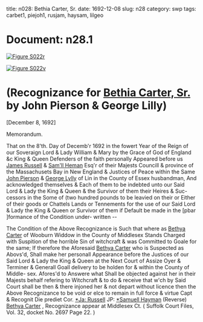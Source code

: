 title: n028: Bethia Carter, Sr.
date: 1692-12-08
slug: n28
category: swp
tags: carbet1, piejoh1, rusjam, haysam, lilgeo




<div markdown class="doc" id="n28.1">

# Document: n28.1



<span markdown class="figure">[![Figure S022r](archives/Suffolk/small/S022A.jpg)](archives/Suffolk/large/S022A.jpg)</span>



<span markdown class="figure">[![Figure S022v](archives/Suffolk/small/S022B.jpg)](archives/Suffolk/large/S022B.jpg)</span>


# (Recognizance for [Bethia Carter, Sr.](/tag/carbet1.html) by John Pierson & George Lilly)

[December 8, 1692]

Memorandum. 

That on the 8'th. Day of Decemb'r 1692 in the fowert Year of  the Reign of our Soveraign Lord & Lady William & Mary by the  Grace of God of England &c King & Queen Defenders of the faith  personally Appeared before us [James Russell](/tag/rusjam.html) & [Sam'll Heman](/tag/haysam.html) Esq'r  of their Majests Councill & province of the Massachusets Bay in New  England & Justices of Peace within the Same [John Pierson](/tag/piejoh1.html) & [George Lylly](/tag/lilgeo.html) of Lin in the County of Essex husbandman, And acknowledged  themselves & Each of them to be indebted unto our Said Lord  & Lady the King & Queen & the Survivor of them their Heires & Suc-  cessors in the Some of (two hundred pounds to be leavied on their  or Either of their goods or Chattels Lands or Tennements for the  use of our Said Lord & Lady the King & Queen or Survivor of them  if Default be made in the [pbar ]formance of the Condition under-  written --

The Condition of the Above Recognizance is Such that where as  [Bethya Carter](/tag/carbet1.html) of Wooburn Widdow in the County of Middlesex  Stands Charged with Suspition of the horrible Sin of witchcraft  & was Committed to Goale for the same; If therefore the Aforesaid  [Bethya Carter](/tag/carbet1.html) who is Suspected as Abovs'd, Shall make her personall  Appearance before the Justices of our Said Lord & Lady the King  & Queen at the Next Court of Assize Oyer & Terminer & Generall  Goall delivery to be holden for & within the County of Middle-  sex. Afores'd to Answere what Shall be objected against her in their  Majests behalf refering to Witchcraft & to do & receive that w'ch by   Said Court shall be then & there injoned her & not depart without  licence then the Above Recognizance to be void or elce to remain in  full force & virtue Capt & Recognit Die prediet Cor.
[*Ja: Russell](/tag/rusjam.html)  JP:  [*Samuell Hayman](/tag/haysam.html) (Reverse)  [Bethya Carter](/tag/carbet1.html) , Recognizance  appear at Middlesex Ct. ( Suffolk Court Files, Vol. 32, docket No. 2697 Page 22. )

</div>

